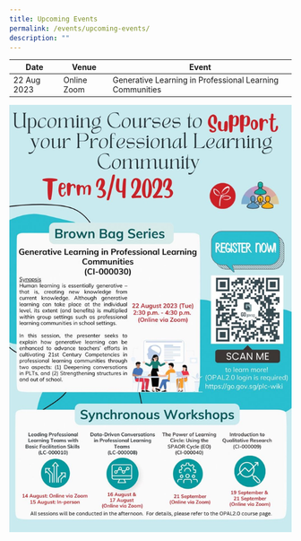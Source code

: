 ```yaml
---
title: Upcoming Events
permalink: /events/upcoming-events/
description: ""
---
```

<p id="TCLE-YISS23"></p>


| Date | Venue | Event|
| -------- | -------- | -------- |
|  22 Aug 2023  | Online Zoom  | Generative Learning in Professional Learning Communities  |

<a target="_blank" href="https://go/gov.sg/plc-wiki">![brownbag-aug23](/images/Events/brownbag-aug2023.jpg)</a>